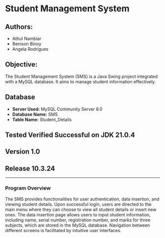 # Student Management System

## Authors:
  * Athul Nambiar
  * Benison Binoy
  * Angela Rodrigues

## Objective:

The Student Management System (SMS) is a Java Swing project integrated with a MySQL database. It aims to manage student information effectively. 

## Database

* **Server Used:** MySQL Community Server 8.0
* **Database Name:** SMS
* **Table Name:** Student_Details

## Tested Verified Successful on JDK 21.0.4

## Version 1.0
## Release 10.3.24

---

### Program Overview
The SMS provides functionalities for user authentication, data insertion, and viewing student details. Upon successful login, users are directed to the main menu where they can choose to view all student details or insert new ones. The data insertion page allows users to input student information, including name, serial number, registration number, and marks for three subjects, which are stored in the MySQL database. Navigation between different screens is facilitated by intuitive user interfaces.
